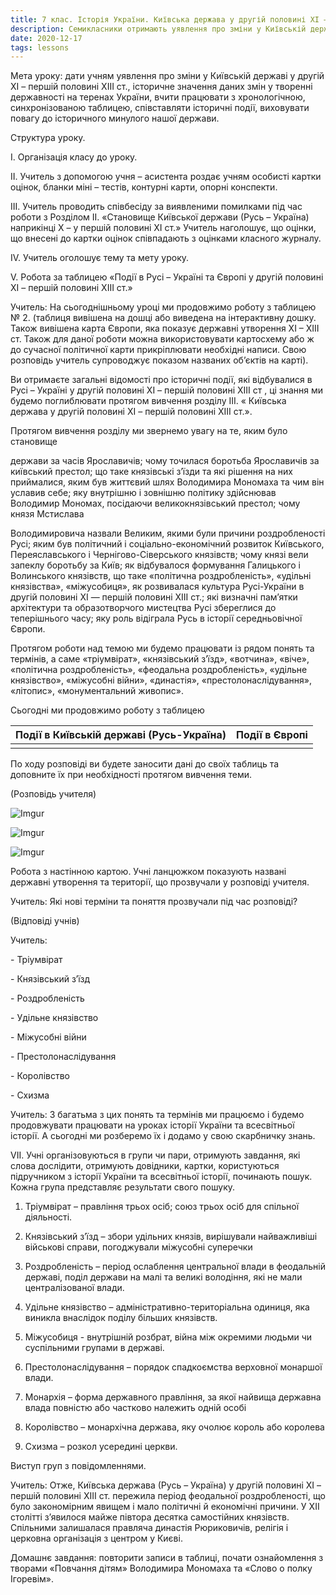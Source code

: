 ```yaml
---
title: 7 клас. Історія України. Київська держава у другій половині XI –                    першій половині XIII ст.(Вступний урок до теми)
description: Семикласники отримають уявлення про зміни у Київській державі у другій XI – першій половині XIII ст., 
date: 2020-12-17
tags: lessons
---
```


Мета уроку: дати учням уявлення про зміни у Київській державі у другій XI – першій половині XIII ст., історичне значення даних змін у творенні державності на теренах України, вчити працювати з хронологічною, синхронізованою таблицею, співставляти історичні події, виховувати повагу до історичного минулого нашої держави.

 Структура уроку.

І. Організація класу до уроку.

ІІ. Учитель з допомогою учня – асистента роздає учням особисті картки оцінок, бланки міні – тестів, контурні карти, опорні конспекти.

ІІІ. Учитель проводить співбесіду за виявленими помилками під час роботи з Розділом ІІ. «Становище Київської держави (Русь – Україна) наприкінці Х – у першій половині ХІ ст.» Учитель наголошує, що оцінки, що внесені до картки оцінок співпадають з оцінками класного журналу.

ІV. Учитель оголошує тему та мету уроку.

V. Робота за таблицею «Події в Русі – Україні та Європі у другій половині XI – першій половині XIII ст.» 

Учитель: На сьогоднішньому уроці ми продовжимо роботу з таблицею № 2. (таблиця вивішена на дошці або виведена на інтерактивну дошку. Також вивішена карта Європи, яка показує державні утворення ХІ – ХІІІ ст. Також для даної роботи можна використовувати картосхему або ж до сучасної політичної карти прикріплювати необхідні написи. Свою розповідь учитель супроводжує показом названих об’єктів на карті). 

Ви отримаєте загальні відомості про історичні події, які відбувалися в Русі – Україні у другій половині XI – першій половині XIII ст , ці знання ми будемо поглиблювати протягом вивчення розділу ІІІ. « Київська держава у другій половині XI – першій половині XIII ст.».

Протягом вивчення розділу ми звернемо увагу на те, яким було становище

держави за часів Ярославичів; чому точилася боротьба Ярославичів за київський престол; що таке князівські з’їзди та які рішення на них приймалися, яким був життєвий шлях Володимира Мономаха та чим він уславив себе; яку внутрішню і зовнішню політику здійснював Володимир Мономах, посідаючи великокнязівський престол; чому князя Мстислава

Володимировича назвали Великим, якими були причини роздробленості Русі; яким був політичний і соціально-економічний розвиток Київського, Переяславського і Чернігово-Сіверського князівств; чому князі вели запеклу боротьбу за Київ; як відбувалося формування Галицького і Волинського князівств, що таке «політична роздробленість», «удільні князівства», «міжусобиця», як розвивалася культура Русі-України в другій половині ХІ — першій половині ХIІІ ст.; які визначні пам’ятки архітектури та образотворчого мистецтва Русі збереглися до теперішнього часу; яку роль відіграла Русь в історії середньовічної Європи.

Протягом роботи над темою ми будемо працювати із рядом понять та термінів, а саме «тріумвірат», «князівський з’їзд», «вотчина», «віче», «політична роздробленість», «феодальна роздробленість», «удільне князівство», «міжусобні війни», «династія», «престолонаслідування», «літопис», «монументальний живопис».

Сьогодні ми продовжимо роботу з таблицею

| Події в Київській державі (Русь-Україна) | Події в Європі |
| ---------------------------------------- | -------------- |
|                                          |                |

По ходу розповіді ви будете заносити дані до своїх таблиць та доповните їх  при необхідності протягом вивчення теми.

(Розповідь учителя)

![Imgur](https://i.imgur.com/P5IrCia.png)

![Imgur](https://i.imgur.com/pSAHBnM.png)

![Imgur](https://i.imgur.com/eVPeFlv.png)

Робота з настінною картою. Учні ланцюжком показують названі державні утворення та території, що прозвучали у розповіді учителя.

 Учитель: Які нові терміни та поняття прозвучали під час розповіді?

(Відповіді учнів)

Учитель:

\-     Тріумвірат

\-     Князівський з’їзд

\-     Роздробленість

\-     Удільне князівство

\-     Міжусобні війни

\-     Престолонаслідування

\-     Королівство

\-     Схизма

Учитель: З багатьма з цих понять та термінів ми працюємо і будемо продовжувати працювати на уроках історії України та всесвітньої історії. А сьогодні ми розберемо їх і додамо у свою скарбничку знань.

 VІІ. Учні організовуються в групи чи пари, отримують завдання, які слова дослідити, отримують довідники, картки, користуються підручником з історії України та всесвітньої історії, починають пошук. Кожна група представляє результати свого пошуку.

1. Тріумвірат – правління трьох осіб; союз трьох осіб для спільної діяльності.

2. Князівський з’їзд – збори удільних князів, вирішували найважливіші військові справи, погоджували міжусобні суперечки

3. Роздробленість – період ослаблення центральної влади в феодальній державі, поділ держави на малі та великі володіння, які не мали централізованої влади.

4. Удільне князівство – адміністративно-територіальна одиниця, яка виникла внаслідок поділу більших князівств.

5. Міжусобиця - внутрішній розбрат, війна між окремими людьми чи суспільними групами в державі.

6. Престолонаслідування – порядок спадкоємства верховної монаршої влади.

7. Монархія – форма державного правління, за якої найвища державна влада повністю або частково належить одній особі

8. Королівство –  монархічна держава, яку очолює король або королева

8. Схизма – розкол усередині церкви.

 Виступ груп з повідомленнями.

 Учитель:  Отже, Київська держава (Русь – Україна) у другій половині ХІ – першій половині ХІІІ ст. пережила період феодальної роздробленості, що було закономірним явищем і мало політичні й економічні причини. У ХІІ столітті з’явилося майже півтора десятка самостійних князівств. Спільними залишалася правляча династія Рюриковичів, релігія і церковна організація з центром у Києві.

 Домашнє завдання: повторити записи в таблиці, почати ознайомлення з творами «Повчання дітям» Володимира Мономаха та «Слово о полку Ігоревім».